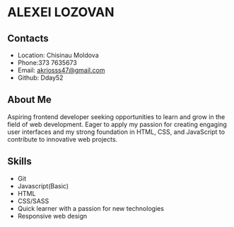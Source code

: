 # ALEXEI LOZOVAN

## Contacts
* Location: Chisinau Moldova
* Phone:373 7635673
* Email: akriosss47@gmail.com
* Github: Dday52

## About Me
Aspiring frontend developer seeking opportunities to learn and grow in the field of web development. Eager to apply my passion for creating engaging user interfaces and my strong foundation in HTML, CSS, and JavaScript to contribute to innovative web projects.

## Skills
* Git
* Javascript(Basic)
* HTML
* CSS/SASS
* Quick learner with a passion for new technologies
* Responsive web design

